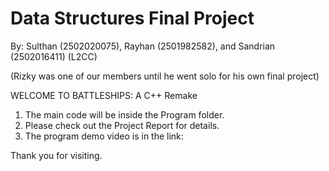 # Data Structures Final Project
By: Sulthan (2502020075), Rayhan (2501982582), and Sandrian (2502016411) (L2CC)

(Rizky was one of our members until he went solo for his own final project)

WELCOME TO BATTLESHIPS: A C++ Remake                                                                                                   
                                                                                                                
1. The main code will be inside the Program folder.
2. Please check out the Project Report for details.
3. The program demo video is in the link:

Thank you for visiting.
